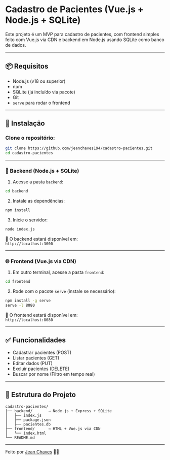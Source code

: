 # Cadastro de Pacientes (Vue.js + Node.js + SQLite)

Este projeto é um MVP para cadastro de pacientes, 
com frontend simples feito com Vue.js via CDN e 
backend em Node.js usando SQLite como banco de dados.

---

## 📦 Requisitos

- Node.js (v18 ou superior)
- npm
- SQLite (já incluído via pacote)
- Git
- `serve` para rodar o frontend

---

## 🚀 Instalação

### Clone o repositório:

```bash
git clone https://github.com/jeanchaves194/cadastro-pacientes.git
cd cadastro-pacientes
```

---

### 🔧 Backend (Node.js + SQLite)

1. Acesse a pasta `backend`:

```bash
cd backend
```

2. Instale as dependências:

```bash
npm install
```

3. Inicie o servidor:

```bash
node index.js
```

📍 O backend estará disponível em:  
`http://localhost:3000`

---

### 🌐 Frontend (Vue.js via CDN)

1. Em outro terminal, acesse a pasta `frontend`:

```bash
cd frontend
```

2. Rode com o pacote `serve` (instale se necessário):

```bash
npm install -g serve
serve -l 8080
```

📍 O frontend estará disponível em:  
`http://localhost:8080`

---

## ✅ Funcionalidades

- Cadastrar pacientes (POST)
- Listar pacientes (GET)
- Editar dados (PUT)
- Excluir pacientes (DELETE)
- Buscar por nome (Filtro em tempo real)

---

## 📂 Estrutura do Projeto

```
cadastro-pacientes/
├── backend/       → Node.js + Express + SQLite
│   ├── index.js
│   ├── package.json
│   ├── pacientes.db
├── frontend/      → HTML + Vue.js via CDN
│   └── index.html
└── README.md
```

---


Feito por [Jean Chaves](https://github.com/jeanchaves194) 👨‍💻 
